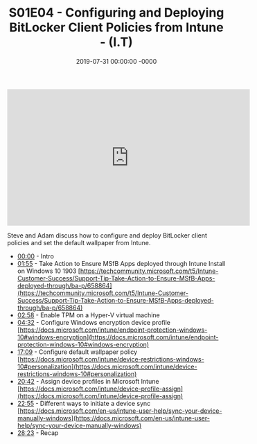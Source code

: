 ﻿---
layout: post
title: "S01E04 - Configuring and Deploying BitLocker Client Policies from Intune - (I.T)"
date: 2019-07-31 00:00:00 -0000
categories:
---

<iframe loading="lazy" width="560" height="315" src="https://www.youtube.com/embed/IXHjQM8feWM" title="YouTube video player" frameborder="0" allow="accelerometer; autoplay; clipboard-write; encrypted-media; gyroscope; picture-in-picture" allowfullscreen></iframe>

Steve and Adam discuss how to configure and deploy BitLocker client policies and set the default wallpaper from Intune.

* [00:00](https://www.youtube.com/watch?v=IXHjQM8feWM&t=0s) - Intro
* [01:55](https://www.youtube.com/watch?v=IXHjQM8feWM&t=115s) - Take Action to Ensure MSfB Apps deployed through Intune Install on Windows 10 1903
[https://techcommunity.microsoft.com/t5/Intune-Customer-Success/Support-Tip-Take-Action-to-Ensure-MSfB-Apps-deployed-through/ba-p/658864](https://techcommunity.microsoft.com/t5/Intune-Customer-Success/Support-Tip-Take-Action-to-Ensure-MSfB-Apps-deployed-through/ba-p/658864)
* [02:58](https://www.youtube.com/watch?v=IXHjQM8feWM&t=178s) - Enable TPM on a Hyper-V virtual machine
* [04:32](https://www.youtube.com/watch?v=IXHjQM8feWM&t=272s) - Configure Windows encryption device profile
[https://docs.microsoft.com/intune/endpoint-protection-windows-10#windows-encryption](https://docs.microsoft.com/intune/endpoint-protection-windows-10#windows-encryption)
* [17:09](https://www.youtube.com/watch?v=IXHjQM8feWM&t=1029s) - Configure default wallpaper policy
[https://docs.microsoft.com/intune/device-restrictions-windows-10#personalization](https://docs.microsoft.com/intune/device-restrictions-windows-10#personalization)
* [20:42](https://www.youtube.com/watch?v=IXHjQM8feWM&t=1242s) - Assign device profiles in Microsoft Intune
[https://docs.microsoft.com/intune/device-profile-assign](https://docs.microsoft.com/intune/device-profile-assign)
* [22:55](https://www.youtube.com/watch?v=IXHjQM8feWM&t=1375s) - Different ways to initiate a device sync
[https://docs.microsoft.com/en-us/intune-user-help/sync-your-device-manually-windows](https://docs.microsoft.com/en-us/intune-user-help/sync-your-device-manually-windows)
* [28:23](https://www.youtube.com/watch?v=IXHjQM8feWM&t=1703s) - Recap


